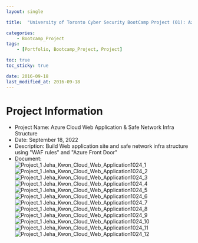 ```yaml
---
layout: single

title:  "University of Toronto Cyber Security BootCamp Project (01): Azure Cloud Web Application & Safe Network Infra Structure"

categories:
    - Bootcamp_Project
tags:
    - [Portfolio, Bootcamp_Project, Project]

toc: true
toc_sticky: true

date: 2016-09-18
last_modified_at: 2016-09-18
---
```


# Project Information
- Project Name: Azure Cloud Web Application & Safe Network Infra Structure
- Date: September 18, 2022
- Description: Build Web application site and safe network infra structure using "WAF rules" and "Azure Front Door"
- Document:  
![Project_1 Jeha_Kwon_Cloud_Web_Application1024_1](https://user-images.githubusercontent.com/102259339/199630616-e6d00dbe-4a7e-4fdf-bd46-75a667bbd64e.png)
![Project_1 Jeha_Kwon_Cloud_Web_Application1024_2](https://user-images.githubusercontent.com/102259339/199630617-8b3f6fe5-ad2a-411c-be4e-d85377a4a981.png)
![Project_1 Jeha_Kwon_Cloud_Web_Application1024_3](https://user-images.githubusercontent.com/102259339/199630618-fd7ef776-c331-4621-a6e0-3b59a5276e79.png)
![Project_1 Jeha_Kwon_Cloud_Web_Application1024_4](https://user-images.githubusercontent.com/102259339/199630606-a25f0641-657b-4dea-9115-1e0f6cd9a308.png)
![Project_1 Jeha_Kwon_Cloud_Web_Application1024_5](https://user-images.githubusercontent.com/102259339/199630607-1736a096-9588-4ec2-b3b6-9b3053ac3e0e.png)
![Project_1 Jeha_Kwon_Cloud_Web_Application1024_6](https://user-images.githubusercontent.com/102259339/199630608-867472fd-630a-4ab5-b0d7-f01b04480071.png)
![Project_1 Jeha_Kwon_Cloud_Web_Application1024_7](https://user-images.githubusercontent.com/102259339/199630610-9036ee56-a8ca-429b-abfa-03942c365282.png)
![Project_1 Jeha_Kwon_Cloud_Web_Application1024_8](https://user-images.githubusercontent.com/102259339/199630611-985b6469-82d3-4e0a-a368-48174ffcafe0.png)
![Project_1 Jeha_Kwon_Cloud_Web_Application1024_9](https://user-images.githubusercontent.com/102259339/199630612-21079d0f-9e51-4b36-9c0a-db34dfc4c3b2.png)
![Project_1 Jeha_Kwon_Cloud_Web_Application1024_10](https://user-images.githubusercontent.com/102259339/199630613-6694ace4-d407-488b-8f43-247e15159f99.png)
![Project_1 Jeha_Kwon_Cloud_Web_Application1024_11](https://user-images.githubusercontent.com/102259339/199630614-892783cd-3094-44f1-9479-839646d5a0d3.png)
![Project_1 Jeha_Kwon_Cloud_Web_Application1024_12](https://user-images.githubusercontent.com/102259339/199630615-93371179-1fc2-49c1-9833-078890b0d9a4.png)
